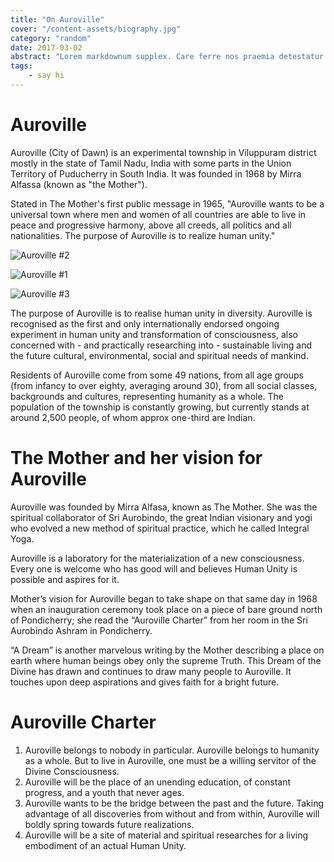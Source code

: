 ```yaml
---
title: "On Auroville"
cover: "/content-assets/biography.jpg"
category: "random"
date: 2017-03-02
abstract: "Lorem markdownum supplex. Care ferre nos praemia detestatur oderit vitatumque, tardius pello ostentare; dixit."
tags:
    - say hi
---
```


# Auroville

Auroville (City of Dawn) is an experimental township in Viluppuram district mostly in the state of Tamil Nadu, India with some parts in the Union Territory of Puducherry in South India. It was founded in 1968 by Mirra Alfassa (known as "the Mother").

Stated in The Mother's first public message in 1965, "Auroville wants to be a universal town where men and women of all countries are able to live in peace and progressive harmony, above all creeds, all politics and all nationalities. The purpose of Auroville is to realize human unity."

![Auroville #2](/content-assets/on-auroville/auroville2.jpg)

![Auroville #1](/content-assets/on-auroville/auroville1.jpg)

![Auroville #3](/content-assets/on-auroville/auroville3_1440X900.jpg)

The purpose of Auroville is to realise human unity in diversity. Auroville is recognised as the first and only internationally endorsed ongoing experiment in human unity and transformation of consciousness, also concerned with - and practically researching into - sustainable living and the future cultural, environmental, social and spiritual needs of mankind.

Residents of Auroville come from some 49 nations, from all age groups (from infancy to over eighty, averaging around 30), from all social classes, backgrounds and cultures, representing humanity as a whole. The population of the township is constantly growing, but currently stands at around 2,500 people, of whom approx one-third are Indian.

# The Mother and her vision for Auroville

Auroville was founded by Mirra Alfasa, known as The Mother. She was the spiritual collaborator of Sri Aurobindo, the great Indian visionary and yogi who evolved a new method of spiritual practice, which he called Integral Yoga. 

Auroville is a laboratory for the materialization of a new consciousness. Every one is welcome who has good will and believes Human Unity is possible and aspires for it. 

Mother’s vision for Auroville began to take shape on that same day in 1968 when an inauguration ceremony took place on a piece of bare ground north of Pondicherry; she read the “Auroville Charter” from her room in the Sri Aurobindo Ashram in Pondicherry. 

“A Dream” is another marvelous writing by the Mother describing a place on earth where human beings obey only the supreme Truth. This Dream of the Divine has drawn and continues to draw many people to Auroville. It touches upon deep aspirations and gives faith for a bright future. 

# Auroville Charter

1. Auroville belongs to nobody in particular. Auroville belongs to humanity as a whole. But to live in Auroville, one must be a willing servitor of the Divine Consciousness. 
2. Auroville will be the place of an unending education, of constant progress, and a youth that never ages. 
3. Auroville wants to be the bridge between the past and the future. Taking advantage of all discoveries from without and from within, Auroville will boldly spring towards future realizations. 
4. Auroville will be a site of material and spiritual researches for a living embodiment of an actual Human Unity. 

